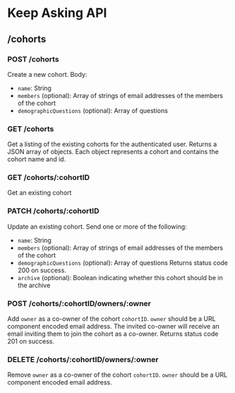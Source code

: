 # Keep Asking API

## /cohorts

### POST /cohorts
Create a new cohort. Body:
* `name`: String
* `members` (optional): Array of strings of email addresses of the members of the cohort
* `demographicQuestions` (optional): Array of questions

### GET /cohorts
Get a listing of the existing cohorts for the authenticated user. Returns a JSON array of objects. Each object represents a cohort and contains the cohort name and id.

### GET /cohorts/:cohortID
Get an existing cohort

### PATCH /cohorts/:cohortID
Update an existing cohort. Send one or more of the following:
* `name`: String
* `members` (optional): Array of strings of email addresses of the members of the cohort
* `demographicQuestions` (optional): Array of questions
Returns status code 200 on success.
* `archive` (optional): Boolean indicating whether this cohort should be in the archive

### POST /cohorts/:cohortID/owners/:owner
Add `owner` as a co-owner of the cohort `cohortID`. `owner` should be a URL component encoded email address. The invited co-owner will receive an email inviting them to join the cohort as a co-owner. Returns status code 201 on success.

### DELETE /cohorts/:cohortID/owners/:owner
Remove `owner` as a co-owner of the cohort `cohortID`. `owner` should be a URL component encoded email address.
